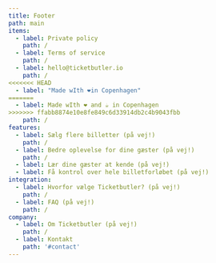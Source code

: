 ```yaml
---
title: Footer
path: main
items:
  - label: Private policy
    path: /
  - label: Terms of service
    path: /
  - label: hello@ticketbutler.io
    path: /
<<<<<<< HEAD
  - label: "Made wIth ❤️in Copenhagen"
=======
  - label: Made wIth ❤️ and ☕ in Copenhagen
>>>>>>> ffabb8874e10e8fe849c6d33914db2c4b9043fbb
    path: /
features:
  - label: Sælg flere billetter (på vej!)
    path: /
  - label: Bedre oplevelse for dine gæster (på vej!)
    path: /
  - label: Lær dine gæster at kende (på vej!)
  - label: Få kontrol over hele billetforløbet (på vej!)
integration:
  - label: Hvorfor vælge Ticketbutler? (på vej!)
    path: /
  - label: FAQ (på vej!)
    path: /
company:
  - label: Om Ticketbutler (på vej!)
    path: /
  - label: Kontakt
    path: '#contact'
---
```


